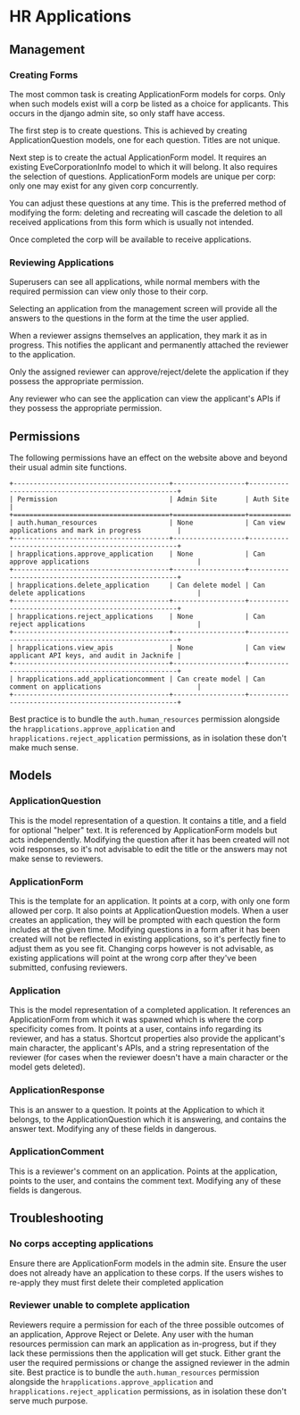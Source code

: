 # HR Applications

## Management

### Creating Forms

The most common task is creating ApplicationForm models for corps. Only when such models exist will a corp be listed as a choice for applicants. This occurs in the django admin site, so only staff have access.

The first step is to create questions. This is achieved by creating ApplicationQuestion models, one for each question. Titles are not unique.

Next step is to create the actual ApplicationForm model. It requires an existing EveCorporationInfo model to which it will belong. It also requires the selection of questions. ApplicationForm models are unique per corp: only one may exist for any given corp concurrently.

You can adjust these questions at any time. This is the preferred method of modifying the form: deleting and recreating will cascade the deletion to all received applications from this form which is usually not intended.

Once completed the corp will be available to receive applications.

### Reviewing Applications

Superusers can see all applications, while normal members with the required permission can view only those to their corp.

Selecting an application from the management screen will provide all the answers to the questions in the form at the time the user applied.

When a reviewer assigns themselves an application, they mark it as in progress. This notifies the applicant and permanently attached the reviewer to the application.

Only the assigned reviewer can approve/reject/delete the application if they possess the appropriate permission.

Any reviewer who can see the application can view the applicant's APIs if they possess the appropriate permission.

## Permissions

The following permissions have an effect on the website above and beyond their usual admin site functions.

```eval_rst
+---------------------------------------+------------------+----------------------------------------------------+
| Permission                            | Admin Site       | Auth Site                                          |
+=======================================+==================+====================================================+
| auth.human_resources                  | None             | Can view applications and mark in progress         |
+---------------------------------------+------------------+----------------------------------------------------+
| hrapplications.approve_application    | None             | Can approve applications                           |
+---------------------------------------+------------------+----------------------------------------------------+
| hrapplications.delete_application     | Can delete model | Can delete applications                            |
+---------------------------------------+------------------+----------------------------------------------------+
| hrapplications.reject_applications    | None             | Can reject applications                            |
+---------------------------------------+------------------+----------------------------------------------------+
| hrapplications.view_apis              | None             | Can view applicant API keys, and audit in Jacknife |
+---------------------------------------+------------------+----------------------------------------------------+
| hrapplications.add_applicationcomment | Can create model | Can comment on applications                        |
+---------------------------------------+------------------+----------------------------------------------------+

```

Best practice is to bundle the `auth.human_resources` permission alongside the `hrapplications.approve_application` and `hrapplications.reject_application` permissions, as in isolation these don't make much sense.

## Models

### ApplicationQuestion

This is the model representation of a question. It contains a title, and a field for optional "helper" text. It is referenced by ApplicationForm models but acts independently. Modifying the question after it has been created will not void responses, so it's not advisable to edit the title or the answers may not make sense to reviewers.

### ApplicationForm

This is the template for an application. It points at a corp, with only one form allowed per corp. It also points at ApplicationQuestion models. When a user creates an application, they will be prompted with each question the form includes at the given time. Modifying questions in a form after it has been created will not be reflected in existing applications, so it's perfectly fine to adjust them as you see fit. Changing corps however is not advisable, as existing applications will point at the wrong corp after they've been submitted, confusing reviewers.

### Application

This is the model representation of a completed application. It references an ApplicationForm from which it was spawned which is where the corp specificity comes from. It points at a user, contains info regarding its reviewer, and has a status. Shortcut properties also provide the applicant's main character, the applicant's APIs, and a string representation of the reviewer (for cases when the reviewer doesn't have a main character or the model gets deleted).

### ApplicationResponse

This is an answer to a question. It points at the Application to which it belongs, to the ApplicationQuestion which it is answering, and contains the answer text. Modifying any of these fields in dangerous.

### ApplicationComment

This is a reviewer's comment on an application. Points at the application, points to the user, and contains the comment text. Modifying any of these fields is dangerous.

## Troubleshooting

### No corps accepting applications

Ensure there are ApplicationForm models in the admin site. Ensure the user does not already have an application to these corps. If the users wishes to re-apply they must first delete their completed application

### Reviewer unable to complete application

Reviewers require a permission for each of the three possible outcomes of an application, Approve Reject or Delete. Any user with the human resources permission can mark an application as in-progress, but if they lack these permissions then the application will get stuck. Either grant the user the required permissions or change the assigned reviewer in the admin site. Best practice is to bundle the `auth.human_resources` permission alongside the `hrapplications.approve_application` and `hrapplications.reject_application` permissions, as in isolation these don't serve much purpose.
